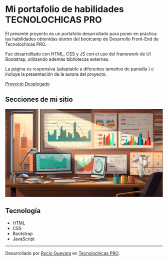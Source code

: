 # Mi portafolio de habilidades TECNOLOCHICAS PRO

El presente proyecto es un portafolio desarrollado para poner en práctica las habilidades obtenidas dentro del bootcamp de Desarrollo Front-End de Tecnolochicas PRO.

Fue desarrolllado con HTML, CSS y JS con el uso del framework de UI Bootstrap, utilizando además bibliotecas externas.

La página es responsiva (adaptable a diferentes tamaños de pantalla <!-- dispositivos -->) e incluye la presentación de la autora del proyecto.

[Proyecto Desplegado](https://roguvi.netlify.app/)

## Secciones de mi sitio

![Presentación](assets/readme/section1.png)


## Tecnología
* HTML
* CSS
* Bootstrap
* JavaScript

---
Desarrollado por [Rocío Guevara](https://github.com/RocioGV) en [Tecnolochicas PRO](https://tecnolochicas.mx/).